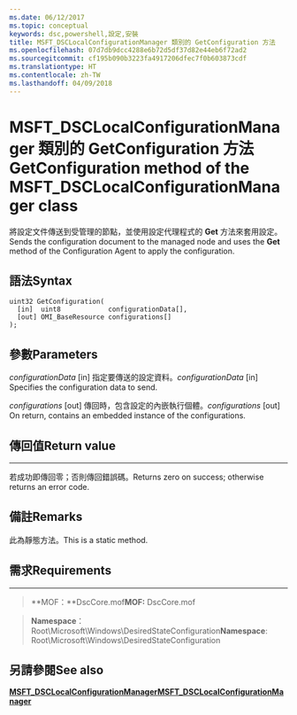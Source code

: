 ```yaml
---
ms.date: 06/12/2017
ms.topic: conceptual
keywords: dsc,powershell,設定,安裝
title: MSFT_DSCLocalConfigurationManager 類別的 GetConfiguration 方法
ms.openlocfilehash: 07d7db9dcc4288e6b72d5df37d82e44eb6f72ad2
ms.sourcegitcommit: cf195b090b3223fa4917206dfec7f0b603873cdf
ms.translationtype: HT
ms.contentlocale: zh-TW
ms.lasthandoff: 04/09/2018
---
```

# <a name="getconfiguration-method-of-the-msftdsclocalconfigurationmanager-class"></a><span data-ttu-id="934ae-103">MSFT_DSCLocalConfigurationManager 類別的 GetConfiguration 方法</span><span class="sxs-lookup"><span data-stu-id="934ae-103">GetConfiguration method of the MSFT_DSCLocalConfigurationManager class</span></span>

<span data-ttu-id="934ae-104">將設定文件傳送到受管理的節點，並使用設定代理程式的 **Get** 方法來套用設定。</span><span class="sxs-lookup"><span data-stu-id="934ae-104">Sends the configuration document to the managed node and uses the **Get** method of the Configuration Agent to apply the configuration.</span></span>

<a name="syntax"></a><span data-ttu-id="934ae-105">語法</span><span class="sxs-lookup"><span data-stu-id="934ae-105">Syntax</span></span>
------

```mof
uint32 GetConfiguration(
  [in]  uint8            configurationData[],
  [out] OMI_BaseResource configurations[]
);
```

<a name="parameters"></a><span data-ttu-id="934ae-106">參數</span><span class="sxs-lookup"><span data-stu-id="934ae-106">Parameters</span></span>
----------

<span data-ttu-id="934ae-107">*configurationData* \[in\] 指定要傳送的設定資料。</span><span class="sxs-lookup"><span data-stu-id="934ae-107">*configurationData* \[in\] Specifies the configuration data to send.</span></span>

<span data-ttu-id="934ae-108">*configurations* \[out\] 傳回時，包含設定的內嵌執行個體。</span><span class="sxs-lookup"><span data-stu-id="934ae-108">*configurations* \[out\] On return, contains an embedded instance of the configurations.</span></span>

## <a name="return-value"></a><span data-ttu-id="934ae-109">傳回值</span><span class="sxs-lookup"><span data-stu-id="934ae-109">Return value</span></span>
------------

<span data-ttu-id="934ae-110">若成功即傳回零；否則傳回錯誤碼。</span><span class="sxs-lookup"><span data-stu-id="934ae-110">Returns zero on success; otherwise returns an error code.</span></span>

## <a name="remarks"></a><span data-ttu-id="934ae-111">備註</span><span class="sxs-lookup"><span data-stu-id="934ae-111">Remarks</span></span>

<span data-ttu-id="934ae-112">此為靜態方法。</span><span class="sxs-lookup"><span data-stu-id="934ae-112">This is a static method.</span></span>

## <a name="requirements"></a><span data-ttu-id="934ae-113">需求</span><span class="sxs-lookup"><span data-stu-id="934ae-113">Requirements</span></span>
------------
><span data-ttu-id="934ae-114">**MOF：**DscCore.mof</span><span class="sxs-lookup"><span data-stu-id="934ae-114">**MOF:** DscCore.mof</span></span>

><span data-ttu-id="934ae-115">**Namespace**：Root\Microsoft\Windows\DesiredStateConfiguration</span><span class="sxs-lookup"><span data-stu-id="934ae-115">**Namespace**: Root\Microsoft\Windows\DesiredStateConfiguration</span></span>


## <a name="see-also"></a><span data-ttu-id="934ae-116">另請參閱</span><span class="sxs-lookup"><span data-stu-id="934ae-116">See also</span></span>


[<span data-ttu-id="934ae-117">**MSFT_DSCLocalConfigurationManager**</span><span class="sxs-lookup"><span data-stu-id="934ae-117">**MSFT_DSCLocalConfigurationManager**</span></span>](msft-dsclocalconfigurationmanager.md)